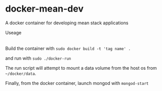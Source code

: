 # docker-mean-dev
A docker container for developing mean stack applications

Useage
######

Build the container with `sudo docker build -t 'tag name' .`

and run with `sudo ./docker-run`

The run script will attempt to mount a data volume from the host os from `~/docker/data`.

Finally, from the docker container, launch mongod with `mongod-start`